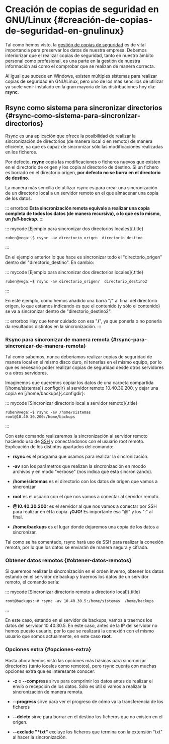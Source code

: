 
# Creación de copias de seguridad en GNU/Linux {#creación-de-copias-de-seguridad-en-gnulinux}

Tal como hemos visto, la [gestión de copias de seguridad](#gestion_copias_de_seguridad) es de vital importancia para preservar los datos de nuestra empresa. Debemos interiorizar que el realizar copias de seguridad, tanto en nuestro ámbito personal como profesional, es una parte en la gestión de nuestra información así como el comprobar que se realizan de manera correcta.

Al igual que sucede en Windows, existen múltiples sistemas para realizar copias de seguridad en GNU/Linux, pero uno de los más sencillos de utilizar ya suele venir instalado en la gran mayoría de las distribuciones hoy día: **rsync**.

## Rsync como sistema para sincronizar directorios {#rsync-como-sistema-para-sincronizar-directorios}

Rsync es una aplicación que ofrece la posibilidad de realizar la sincronización de directorios (de manera local o en remoto) de manera eficiente, ya que es capaz de sincronizar sólo las modificaciones realizadas en los ficheros.

Por defecto, **rsync** copia las modificaciones o ficheros nuevos que existen en el directorio de origen y los copia al directorio de destino. Si un fichero es borrado en el directorio origen, **por defecto no se borra en el directorio de destino**.

La manera más sencilla de utilizar rsync es para crear una sincronización de un directorio local a un servidor remoto en el que almacenar una copia de los datos.

::: errorbox
**Esta sincronización remota equivale a realizar una copia completa de todos los datos (de manera recursiva), o lo que es lo mismo, un *full-backup*.**
:::

::: mycode
[Ejemplo para sincronizar dos directorios locales]{.title}
```console
ruben@vega:~$ rsync -av directorio_origen  directorio_destino
```
:::

En el ejemplo anterior lo que hace es sincronizar todo el "directorio\_origen" dentro del "directorio\_destino". En cambio:

::: mycode
[Ejemplo para sincronizar dos directorios locales]{.title}
```console
ruben@vega:~$ rsync -av directorio_origen/  directorio_destino2
```
:::

En este ejemplo, como hemos añadido una barra "/" al final del directorio origen, lo que estamos indicando es que el contenido (y sólo el contenido) se va a sincronizar dentro de "directorio_destino2".

::: errorbox
Hay que tener cuidado con esa "**/**", ya que ponerla o no ponerla da resultados distintos en la sincronización.
:::


### Rsync para sincronizar de manera remota {#rsync-para-sincronizar-de-manera-remota}

Tal como sabemos, nunca deberíamos realizar copias de seguridad de manera local en el mismo disco duro, ni tenerlas en el mismo equipo, por lo que es necesario poder realizar copias de seguridad desde otros servidores o a otros servidores.

Imaginemos que queremos copiar los datos de una carpeta compartida [/home/sistemas]{.configdir} al servidor remoto 10.40.30.200, y dejar una copia en [/home/backups]{.configdir}:

::: mycode
[Sincronizar directorio local a servidor remoto]{.title}
```console
ruben@vega:~$ rsync -av /home/sistemas  root@10.40.30.200:/home/backups
```
:::

Con este comando realizaremos la sincronización al servidor remoto haciendo uso de [SSH](#ssh_server) y conectándonos con el usuario root remoto. Explicación de los distintos apartados del comando:

-   **rsync** es el programa que usamos para realizar la sincronización.

-   **-av** son los parámetros que realizan la sincronización en moodo archivos y en modo "verbose" (nos indica qué está sincronizando).

-   **/home/sistemas** es el directorio con los datos de origen que vamos a sincronizar

-   **root** es el usuario con el que nos vamos a conectar al servidor remoto.

-   **\@10.40.30.200:** es el servidor al que nos vamos a conectar por SSH para realizar en él la copia. **¡OJO!** Es importante esa "@" y los ":" al final.

-   **/home/backups** es el lugar donde dejaremos una copia de los datos a sincronizar.

Tal como se ha comentado, rsync hará uso de SSH para realizar la conexión remota, por lo que los datos se enviarán de manera segura y cifrada.

### Obtener datos remotos {#obtener-datos-remotos}

Si queremos realizar la sincronización en el orden inverso, obtener los datos estando en el servidor de backup y traernos los datos de un servidor remoto, el comando sería:

::: mycode
[Sincronizar directorio remoto a directorio local]{.title}
```console
root@backups:~# rsync -av 10.40.30.5:/home/sistemas  /home/backups
```
:::

En este caso, estando en el servidor de backups, vamos a traernos los datos del servidor 10.40.30.5. En este caso, antes de la IP del servidor no hemos puesto usuario, por lo que se realizará la conexión con el mismo usuario que somos actualmente, en este caso **root**.

### Opciones extra {#opciones-extra}

Hasta ahora hemos visto las opciones más básicas para sincronizar directorios (tanto locales como remotos), pero rsync cuenta con muchas opciones extra que es interesante conocer:

-   **\-z** o **\-\-compress** sirve para comprimir los datos antes de realizar el envío o recepción de los datos. Sólo es útil si vamos a realizar la sincronización de manera remota.

-   **\-\-progress** sirve para ver el progreso de cómo va la transferencia de los ficheros

-   **\-\-delete** sirve para borrar en el destino los ficheros que no existen en el origen.

-   **\-\-exclude "\*txt"** excluye los ficheros que termina con la extensión "txt" al hacer la sincronización.
